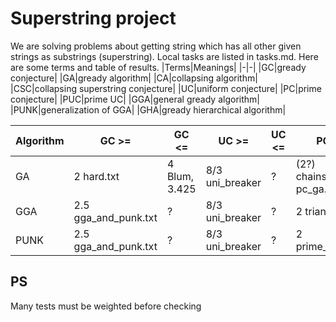 # Superstring project
We are solving problems about getting string which has all other given strings as substrings (superstring). Local tasks are listed in tasks.md. Here are some terms and table of results.
|Terms|Meanings|
|-|-|
|GC|gready conjecture|
|GA|gready algorithm|
|CA|collapsing algorithm|
|CSC|collapsing superstring conjecture|
|UC|uniform conjecture|
|PC|prime conjecture|
|PUC|prime UC|
|GGA|general gready algorithm|
|PUNK|generalization of GGA|
|GHA|gready hierarchical algorithm|

|Algorithm|GC >=|GC <=|UC >=|UC <=|PC >=|PC <=|PUC >=|PUC <=|
|-|-|-|-|-|-|-|-|-|
|GA|2 hard.txt|4 Blum, 3.425|8/3 uni_breaker|?|(2?) chains.txt, 4/3 pc_ga.txt|2|2 pu.txt|2|
|GGA|2.5 gga_and_punk.txt|?|8/3 uni_breaker|?|2 triangle.txt|2|2 pu.txt|2|
|PUNK|2.5 gga_and_punk.txt|?|8/3 uni_breaker|?|2 prime_punk.txt|2|2 pu.txt|2|

## PS
Many tests must be weighted before checking
